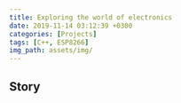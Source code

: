 ```yaml
---
title: Exploring the world of electronics
date: 2019-11-14 03:12:39 +0300
categories: [Projects]
tags: [C++, ESP8266]
img_path: assets/img/
---
```


## Story
